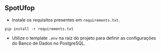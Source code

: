 ## SpotUfop

* Instale os requisitos presentes em `requirements.txt`.

`pip install -r requirements.txt`

* Utilize o template `.env` na raíz do projeto para definir as configurações do Banco de Dados no PostgreSQL.
